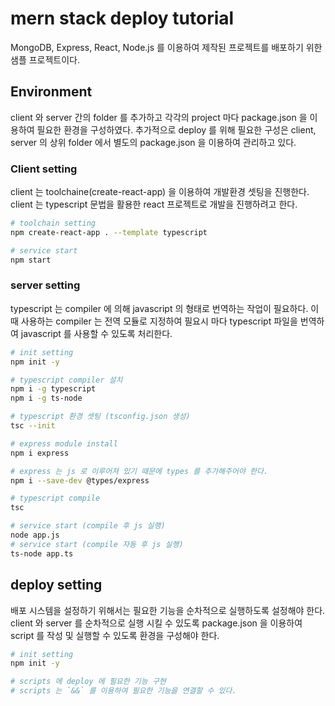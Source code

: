 # mern stack deploy tutorial

MongoDB, Express, React, Node.js 를 이용하여 제작된 프로젝트를 배포하기 위한 샘플 프로젝트이다.

## Environment

client 와 server 간의 folder 를 추가하고 각각의 project 마다 package.json 을 이용하여 필요한 환경을 구성하였다. 추가적으로 deploy 를 위해 필요한 구성은 client, server 의 상위 folder 에서 별도의 package.json 을 이용하여 관리하고 있다. 

### Client setting

client 는 toolchaine(create-react-app) 을 이용하여 개발환경 셋팅을 진행한다. client 는 typescript 문법을 활용한 react 프로젝트로 개발을 진행하려고 한다.

```sh
# toolchain setting
npm create-react-app . --template typescript 

# service start
npm start
```

### server setting

typescript 는 compiler 에 의해 javascript 의 형태로 번역하는 작업이 필요하다. 이때 사용하는 compiler 는 전역 모듈로 지정하여 필요시 마다 typescript 파일을 번역하여 javascript 를 사용할 수 있도록 처리한다.

```sh
# init setting
npm init -y

# typescript compiler 설치
npm i -g typescript
npm i -g ts-node

# typescript 환경 셋팅 (tsconfig.json 생성)
tsc --init 

# express module install
npm i express

# express 는 js 로 이루어져 있기 때문에 types 를 추가해주어야 한다.
npm i --save-dev @types/express 

# typescript compile
tsc

# service start (compile 후 js 실행)
node app.js
# service start (compile 자동 후 js 실행)
ts-node app.ts
```

## deploy setting

배포 시스템을 설정하기 위해서는 필요한 기능을 순차적으로 실행하도록 설정해야 한다. client 와 server 를 순차적으로 실행 시킬 수 있도록 package.json 을 이용하여 script 를 작성 및 실행할 수 있도록 환경을 구성해야 한다. 

```sh
# init setting
npm init -y 

# scripts 에 deploy 에 필요한 기능 구현
# scripts 는 `&&` 를 이용하여 필요한 기능을 연결할 수 있다.
```